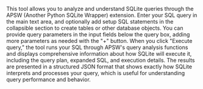 This tool allows you to analyze and understand SQLite queries through the APSW (Another Python SQLite Wrapper) extension. Enter your SQL query in the main text area, and optionally add setup SQL statements in the collapsible section to create tables or other database objects. You can provide query parameters in the input fields below the query box, adding more parameters as needed with the "+" button. When you click "Execute query," the tool runs your SQL through APSW's query analysis functions and displays comprehensive information about how SQLite will execute it, including the query plan, expanded SQL, and execution details. The results are presented in a structured JSON format that shows exactly how SQLite interprets and processes your query, which is useful for understanding query performance and behavior.

<!-- Generated from commit: 0af31729167e3de7f6ac73afd5e5bc03ba3b68fb -->